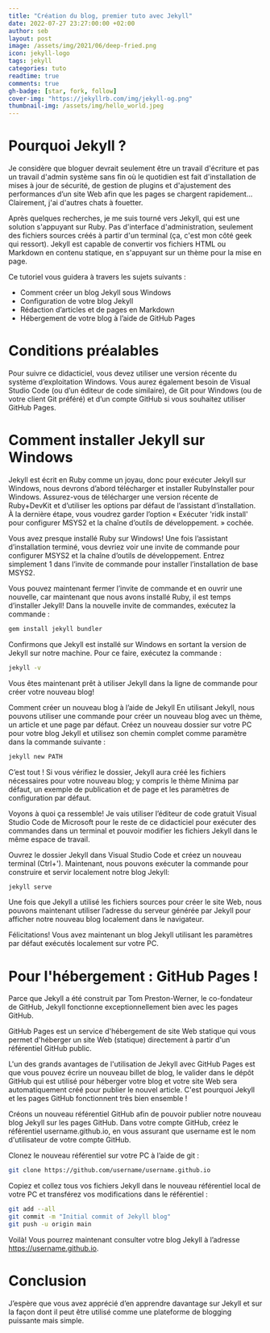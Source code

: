 ```yaml
---
title: "Création du blog, premier tuto avec Jekyll"
date: 2022-07-27 23:27:00:00 +02:00
author: seb
layout: post
image: /assets/img/2021/06/deep-fried.png
icon: jekyll-logo
tags: jekyll
categories: tuto
readtime: true
comments: true
gh-badge: [star, fork, follow]
cover-img: "https://jekyllrb.com/img/jekyll-og.png"
thumbnail-img: /assets/img/hello_world.jpeg
---
```


# Pourquoi Jekyll ?
Je considère que bloguer devrait seulement être un travail d'écriture et pas un travail d'admin système sans fin où le quotidien est fait d'installation de mises à jour de sécurité, de gestion de plugins et d'ajustement des performances d’un site Web afin que les pages se chargent rapidement... Clairement, j'ai d'autres chats à fouetter. 

Après quelques recherches, je me suis tourné vers Jekyll, qui est une solution s'appuyant sur Ruby. Pas d'interface d'administration, seulement des fichiers sources créés à partir d'un terminal (ça, c'est mon côté geek qui ressort). Jekyll est capable de convertir vos fichiers HTML ou Markdown en contenu statique, en s'appuyant sur un thème pour la mise en page.

Ce tutoriel vous guidera à travers les sujets suivants :

- Comment créer un blog Jekyll sous Windows
- Configuration de votre blog Jekyll
- Rédaction d’articles et de pages en Markdown
- Hébergement de votre blog à l’aide de GitHub Pages

# Conditions préalables
Pour suivre ce didacticiel, vous devez utiliser une version récente du système d’exploitation Windows. Vous aurez également besoin de Visual Studio Code (ou d’un éditeur de code similaire), de Git pour Windows (ou de votre client Git préféré) et d’un compte GitHub si vous souhaitez utiliser GitHub Pages.

# Comment installer Jekyll sur Windows
Jekyll est écrit en Ruby comme un joyau, donc pour exécuter Jekyll sur Windows, nous devrons d’abord télécharger et installer RubyInstaller pour Windows. Assurez-vous de télécharger une version récente de Ruby+DevKit et d’utiliser les options par défaut de l’assistant d’installation. À la dernière étape, vous voudrez garder l’option « Exécuter 'ridk install' pour configurer MSYS2 et la chaîne d’outils de développement. » cochée.

Vous avez presque installé Ruby sur Windows! Une fois l’assistant d’installation terminé, vous devriez voir une invite de commande pour configurer MSYS2 et la chaîne d’outils de développement. Entrez simplement 1 dans l’invite de commande pour installer l’installation de base MSYS2.

Vous pouvez maintenant fermer l’invite de commande et en ouvrir une nouvelle, car maintenant que nous avons installé Ruby, il est temps d’installer Jekyll! Dans la nouvelle invite de commandes, exécutez la commande :

```bash
gem install jekyll bundler
```

Confirmons que Jekyll est installé sur Windows en sortant la version de Jekyll sur notre machine. Pour ce faire, exécutez la commande :

```bash
jekyll -v
```

Vous êtes maintenant prêt à utiliser Jekyll dans la ligne de commande pour créer votre nouveau blog!

Comment créer un nouveau blog à l’aide de Jekyll
En utilisant Jekyll, nous pouvons utiliser une commande pour créer un nouveau blog avec un thème, un article et une page par défaut. Créez un nouveau dossier sur votre PC pour votre blog Jekyll et utilisez son chemin complet comme paramètre dans la commande suivante :

```bash
jekyll new PATH
```

C’est tout ! Si vous vérifiez le dossier, Jekyll aura créé les fichiers nécessaires pour votre nouveau blog; y compris le thème Minima par défaut, un exemple de publication et de page et les paramètres de configuration par défaut.

Voyons à quoi ça ressemble! Je vais utiliser l’éditeur de code gratuit Visual Studio Code de Microsoft pour le reste de ce didacticiel pour exécuter des commandes dans un terminal et pouvoir modifier les fichiers Jekyll dans le même espace de travail.

Ouvrez le dossier Jekyll dans Visual Studio Code et créez un nouveau terminal (Ctrl+'). Maintenant, nous pouvons exécuter la commande pour construire et servir localement notre blog Jekyll:

```bash
jekyll serve
```

Une fois que Jekyll a utilisé les fichiers sources pour créer le site Web, nous pouvons maintenant utiliser l’adresse du serveur générée par Jekyll pour afficher notre nouveau blog localement dans le navigateur.

Félicitations! Vous avez maintenant un blog Jekyll utilisant les paramètres par défaut exécutés localement sur votre PC.


# Pour l'hébergement : GitHub Pages !
Parce que Jekyll a été construit par Tom Preston-Werner, le co-fondateur de GitHub, Jekyll fonctionne exceptionnellement bien avec les pages GitHub.

GitHub Pages est un service d'hébergement de site Web statique qui vous permet d'héberger un site Web (statique) directement à partir d'un référentiel GitHub public. 

L'un des grands avantages de l'utilisation de Jekyll avec GitHub Pages est que vous pouvez écrire un nouveau billet de blog, le valider dans le dépôt GitHub qui est utilisé pour héberger votre blog et votre site Web sera automatiquement créé pour publier le nouvel article. C'est pourquoi Jekyll et les pages GitHub fonctionnent très bien ensemble !

Créons un nouveau référentiel GitHub afin de pouvoir publier notre nouveau blog Jekyll sur les pages GitHub. Dans votre compte GitHub, créez le référentiel username.github.io, en vous assurant que username est le nom d'utilisateur de votre compte GitHub.


Clonez le nouveau référentiel sur votre PC à l’aide de git :

```bash
git clone https://github.com/username/username.github.io
```

Copiez et collez tous vos fichiers Jekyll dans le nouveau référentiel local de votre PC et transférez vos modifications dans le référentiel :

```bash
git add --all
git commit -m "Initial commit of Jekyll blog"
git push -u origin main
```

Voilà! Vous pourrez maintenant consulter votre blog Jekyll à l’adresse https://username.github.io.

# Conclusion
J’espère que vous avez apprécié d’en apprendre davantage sur Jekyll et sur la façon dont il peut être utilisé comme une plateforme de blogging puissante mais simple.